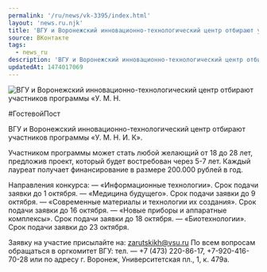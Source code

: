 ```yaml
---
permalink: '/ru/news/vk-3395/index.html'
layout: 'news.ru.njk'
title: 'ВГУ и Воронежский инновационно-технологический центр отбирают участников программы «У'
source: ВКонтакте
tags:
  - news_ru
description: 'ВГУ и Воронежский инновационно-технологический центр отбирают участников программы «У'
updatedAt: 1474017069
---
```

![ВГУ и Воронежский инновационно-технологический центр отбирают участников программы «У. М. Н.](https://sun9-45.userapi.com/impf/c626318/v626318484/2ea11/JC2NKjm95Jw.jpg?size=1280x833&quality=96&sign=5d5c7218d2410dfe6e0cc5fd865417bb&c_uniq_tag=Pb6w9LhKSPkx7IiGSy5Uw7CBWhewZlqSRErXJ6z1zpM&type=album)

#ГостевойПост

ВГУ и Воронежский инновационно-технологический центр отбирают участников программы «У. М. Н. И. К».

Участником программы может стать любой желающий от 18 до 28 лет, предложив проект, который будет востребован через 5-7 лет. Каждый лауреат получает финансирование в размере 200.000 рублей в год.

Направления конкурса:
— «Информационные технологии». Срок подачи заявки до 1 октября.
— «Медицина будущего». Срок подачи заявки до 9 октября.
— «Современные материалы и технологии их создания». Срок подачи заявки до 16 октября.
— «Новые приборы и аппаратные комплексы». Срок подачи заявки до 18 октября.
— «Биотехнологии». Срок подачи заявки до 23 октября.

Заявку на участие присылайте на: zarutskikh@vsu.ru
По всем вопросам обращаться в оргкомитет ВГУ: тел. — +7 (473) 220-86-17, +7-920-416-70-28 или по адресу г. Воронеж, Университетская пл., 1, к. 479а.
